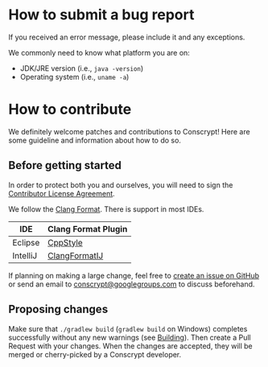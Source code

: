 # How to submit a bug report

If you received an error message, please include it and any exceptions.

We commonly need to know what platform you are on:
 * JDK/JRE version (i.e., ```java -version```)
 * Operating system (i.e., ```uname -a```)

# How to contribute

We definitely welcome patches and contributions to Conscrypt! Here are some
guideline and information about how to do so.

## Before getting started

In order to protect both you and ourselves, you will need to sign the
[Contributor License Agreement](https://cla.developers.google.com/clas).

We follow the [Clang Format](http://clang.llvm.org/docs/ClangFormat.html).
There is support in most IDEs.

| IDE | Clang Format Plugin |
| --- | ------------------- |
| Eclipse | [CppStyle](https://marketplace.eclipse.org/content/cppstyle) |
| IntelliJ | [ClangFormatIJ](https://plugins.jetbrains.com/plugin/8396) |

If planning on making a large change, feel free to [create an issue on
GitHub](https://github.com/conscrypt/issues/new) or send an
email to [conscrypt@googlegroups.com](https://groups.google.com/forum/#!forum/conscrypt) to discuss
beforehand.

## Proposing changes

Make sure that `./gradlew build` (`gradlew build` on Windows) completes
successfully without any new warnings (see [Building](BUILDING.md)). Then create a Pull Request
with your changes. When the changes are accepted, they will be merged or cherry-picked by
a Conscrypt developer.
